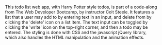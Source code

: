 This todo list web app, with Harry Potter style todos, is part of a code-along from The Web Developer Bootcamp, 
by instructor Colt Steele.  It features a list that a user may add to by entering text in an input, and delete 
from by clicking the 'delete' icon on a list item.  The text input can be toggled by clicking the 'write' 
icon on the top-right corner, and then a todo may be entered.  The styling is done with CSS and the javascript 
jQuery library, which also handles the HTML manipulation and the animation effects.